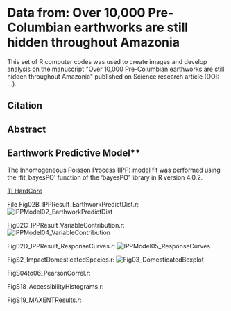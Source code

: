 # **Data from: Over 10,000 Pre-Columbian earthworks are still hidden throughout Amazonia**
This set of R computer codes was used to create images and develop analysis on the manuscript "Over 10,000 Pre-Columbian earthworks are still hidden throughout Amazonia" published on Science research article (DOI: ...).

## **Citation**
<Inserart Citation of this source material DOI>

## **Abstract**
<Inseart manusccript abstract>


## Earthwork Predictive Model**
The Inhomogeneous Poisson Process (IPP) model fit was performed using the ‘fit_bayesPO’ function of the ‘bayesPO’ library in R version 4.0.2.


<!-- Abre uma nova janela -->
<a href="http://www.georgemendonca.com.br" target="_blank">
  TI HardCore
</a>


File Fig02B_IPPResult_EarthworkPredictDist.r:
![IPPModel02_EarthworkPredictDist](https://user-images.githubusercontent.com/65520358/222964131-742e796e-bd79-45ab-860b-f453baae609d.png)

Fig02C_IPPResult_VariableContribution.r:
![IPPModel04_VariableContribution](https://user-images.githubusercontent.com/65520358/222964151-62988489-aca5-479c-8c48-b53e5d2eb3b7.png)

Fig02D_IPPResult_ResponseCurves.r:
![IPPModel05_ResponseCurves](https://user-images.githubusercontent.com/65520358/222964193-64aa7d5a-0fa6-40b2-9a07-70b0f517475a.png)


FigS2_ImpactDomesticatedSpecies.r:
![Fig03_DomesticatedBoxplot](https://user-images.githubusercontent.com/65520358/222964250-eb813699-ab8e-4f65-a8d9-50d061050877.png)

FigS04to06_PearsonCorrel.r:


FigS18_AccessibilityHistograms.r:


FigS19_MAXENTResults.r:
